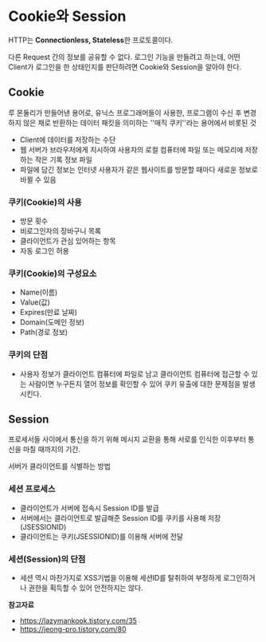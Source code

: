 # Cookie와 Session

HTTP는 **Connectionless, Stateless**한 프로토콜이다.

다른 Request 간의 정보를 공유할 수 없다. 로그인 기능을 만들려고 하는데, 어떤 Client가 로그인을 한 상태인지를 판단하려면 Cookie와 Session을 알아야 한다.



## Cookie

루 몬둘리가 만들어낸 용어로, 유닉스 프로그래머들이 사용한, 프로그램이 수신 후 변경하지 않은 채로 반환하는 데이터 패킷을 의미하는 ''매직 쿠키''라는 용어에서 비롯된 것

- Client에 데이터를 저장하는 수단
- 웹 서버가 브라우저에게 지시하여 사용자의 로컬 컴퓨터에 파일 또는 메모리에 저장하는 작은 기록 정보 파일
- 파일에 담긴 정보는 인터넷 사용자가 같은 웹사이트를 방문할 때마다 새로운 정보로 바뀔 수 있음

### 쿠키(Cookie)의 사용

- 방문 횟수
- 비로그인자의 장바구니 목록
- 클라이언트가 관심 있어하는 항목
- 자동 로그인 허용



### 쿠키(Cookie)의 구성요소

- Name(이름)
- Value(값)
- Expires(만료 날짜)
- Domain(도메인 정보)
- Path(경로 정보)

### 쿠키의 단점

- 사용자 정보가 클라이언트 컴퓨터에 파일로 남고 클라이언트 컴퓨터에 접근할 수 있는 사람이면 누구든지 열어 정보를 확인할 수 있어 쿠키 유출에 대한 문제점을 발생시킨다.



## Session

프로세서들 사이에서 통신을 하기 위해 메시지 교환을 통해 서로를 인식한 이후부터 통신을 마칠 때까지의 기간.

서버가 클라이언트를 식별하는 방법

### 세션 프로세스

- 클라이언트가 서버에 접속시 Session ID를 발급
- 서버에서는 클라이언트로 발급해준 Session ID를 쿠키를 사용해 저장(JSESSIONID)
- 클라이언트는 쿠키(JSESSIONID)를 이용해 서버에 전달

### 세션(Session)의 단점

- 세션 역시 마찬가지로 XSS기법을 이용해 세션ID를 탈취하여 부정하게 로그인하거나 권한을 획득할 수 있어 안전하지는 않다.



**참고자료**

-  https://lazymankook.tistory.com/35 
-  https://jeong-pro.tistory.com/80 
